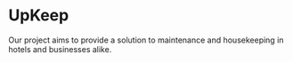 # UpKeep
Our project aims to provide a solution to maintenance and housekeeping in hotels and businesses alike.
